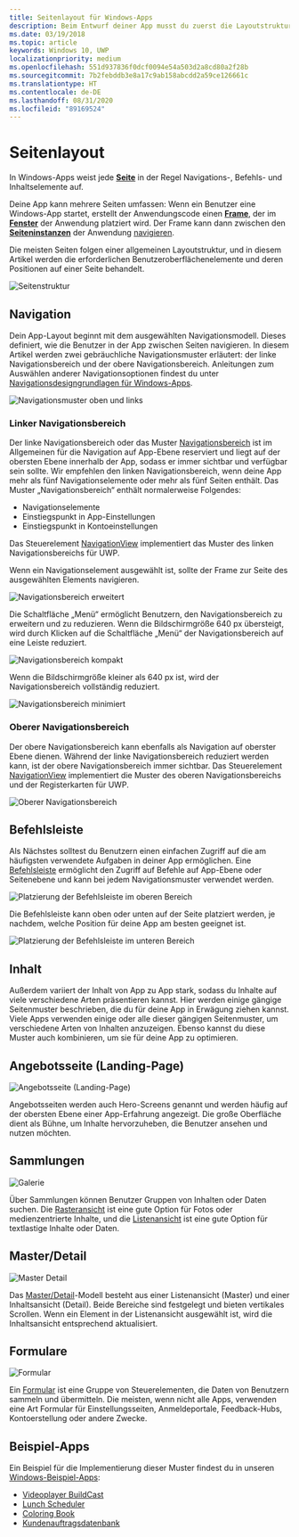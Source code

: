 ```yaml
---
title: Seitenlayout für Windows-Apps
description: Beim Entwurf deiner App musst du zuerst die Layoutstruktur berücksichtigen. In diesem Artikel wird die allgemeine Struktur von grundlegenden Seitenlayouts behandelt, einschließlich der erforderlichen Benutzeroberflächenelemente und der Positionen, an denen diese sich auf einer Seite befinden sollten. In Windows-Apps weist jede Seite in der Regel Navigations-, Befehls- und Inhaltselemente auf.
ms.date: 03/19/2018
ms.topic: article
keywords: Windows 10, UWP
localizationpriority: medium
ms.openlocfilehash: 551d937836f0dcf0094e54a503d2a8cd80a2f28b
ms.sourcegitcommit: 7b2febddb3e8a17c9ab158abcdd2a59ce126661c
ms.translationtype: HT
ms.contentlocale: de-DE
ms.lasthandoff: 08/31/2020
ms.locfileid: "89169524"
---
```

# <a name="page-layout"></a>Seitenlayout

In Windows-Apps weist jede [**Seite**](/uwp/api/Windows.UI.Xaml.Controls.Page) in der Regel Navigations-, Befehls- und Inhaltselemente auf. 

Deine App kann mehrere Seiten umfassen: Wenn ein Benutzer eine Windows-App startet, erstellt der Anwendungscode einen [**Frame**](/uwp/api/Windows.UI.Xaml.Controls.Frame), der im [**Fenster**](/uwp/api/windows.ui.xaml.window) der Anwendung platziert wird. Der Frame kann dann zwischen den [**Seiteninstanzen**](/uwp/api/Windows.UI.Xaml.Controls.Page) der Anwendung [navigieren](../basics/navigate-between-two-pages.md). 

Die meisten Seiten folgen einer allgemeinen Layoutstruktur, und in diesem Artikel werden die erforderlichen Benutzeroberflächenelemente und deren Positionen auf einer Seite behandelt. 

![Seitenstruktur](images/page-components.svg)

## <a name="navigation"></a>Navigation
Dein App-Layout beginnt mit dem ausgewählten Navigationsmodell. Dieses definiert, wie die Benutzer in der App zwischen Seiten navigieren. In diesem Artikel werden zwei gebräuchliche Navigationsmuster erläutert: der linke Navigationsbereich und der obere Navigationsbereich. Anleitungen zum Auswählen anderer Navigationsoptionen findest du unter [Navigationsdesigngrundlagen für Windows-Apps](../basics/navigation-basics.md).

![Navigationsmuster oben und links](images/top-left-nav.svg)

### <a name="left-nav"></a>Linker Navigationsbereich
Der linke Navigationsbereich oder das Muster [Navigationsbereich](../controls-and-patterns/navigationview.md) ist im Allgemeinen für die Navigation auf App-Ebene reserviert und liegt auf der obersten Ebene innerhalb der App, sodass er immer sichtbar und verfügbar sein sollte. Wir empfehlen den linken Navigationsbereich, wenn deine App mehr als fünf Navigationselemente oder mehr als fünf Seiten enthält. Das Muster „Navigationsbereich“ enthält normalerweise Folgendes:
- Navigationselemente
- Einstiegspunkt in App-Einstellungen
- Einstiegspunkt in Kontoeinstellungen

Das Steuerelement [NavigationView](/uwp/api/windows.ui.xaml.controls.navigationview) implementiert das Muster des linken Navigationsbereichs für UWP.

Wenn ein Navigationselement ausgewählt ist, sollte der Frame zur Seite des ausgewählten Elements navigieren.

![Navigationsbereich erweitert](images/navview-expanded.svg)

Die Schaltfläche „Menü“ ermöglicht Benutzern, den Navigationsbereich zu erweitern und zu reduzieren. Wenn die Bildschirmgröße 640 px übersteigt, wird durch Klicken auf die Schaltfläche „Menü“ der Navigationsbereich auf eine Leiste reduziert.

![Navigationsbereich kompakt](images/navview-compact.svg)

Wenn die Bildschirmgröße kleiner als 640 px ist, wird der Navigationsbereich vollständig reduziert.

![Navigationsbereich minimiert](images/navview-minimal.svg)

### <a name="top-nav"></a>Oberer Navigationsbereich

Der obere Navigationsbereich kann ebenfalls als Navigation auf oberster Ebene dienen. Während der linke Navigationsbereich reduziert werden kann, ist der obere Navigationsbereich immer sichtbar. Das Steuerelement [NavigationView](../controls-and-patterns/navigationview.md) implementiert die Muster des oberen Navigationsbereichs und der Registerkarten für UWP.

![Oberer Navigationsbereich](images/pivot-large.svg)

## <a name="command-bar"></a>Befehlsleiste

Als Nächstes solltest du Benutzern einen einfachen Zugriff auf die am häufigsten verwendete Aufgaben in deiner App ermöglichen. Eine [Befehlsleiste](../controls-and-patterns/app-bars.md) ermöglicht den Zugriff auf Befehle auf App-Ebene oder Seitenebene und kann bei jedem Navigationsmuster verwendet werden.

![Platzierung der Befehlsleiste im oberen Bereich ](images/app-bar-desktop.svg)

Die Befehlsleiste kann oben oder unten auf der Seite platziert werden, je nachdem, welche Position für deine App am besten geeignet ist.

![Platzierung der Befehlsleiste im unteren Bereich](images/app-bar-mobile.svg)

## <a name="content"></a>Inhalt

Außerdem variiert der Inhalt von App zu App stark, sodass du Inhalte auf viele verschiedene Arten präsentieren kannst. Hier werden einige gängige Seitenmuster beschrieben, die du für deine App in Erwägung ziehen kannst. Viele Apps verwenden einige oder alle dieser gängigen Seitenmuster, um verschiedene Arten von Inhalten anzuzeigen. Ebenso kannst du diese Muster auch kombinieren, um sie für deine App zu optimieren.

## <a name="landing"></a>Angebotsseite (Landing-Page)

![Angebotsseite (Landing-Page)](images/hero-screen.svg)

Angebotsseiten werden auch Hero-Screens genannt und werden häufig auf der obersten Ebene einer App-Erfahrung angezeigt. Die große Oberfläche dient als Bühne, um Inhalte hervorzuheben, die Benutzer ansehen und nutzen möchten.

## <a name="collections"></a>Sammlungen

![Galerie](images/gridview.svg)

Über Sammlungen können Benutzer Gruppen von Inhalten oder Daten suchen. Die [Rasteransicht](../controls-and-patterns/item-templates-gridview.md) ist eine gute Option für Fotos oder medienzentrierte Inhalte, und die [Listenansicht](../controls-and-patterns/item-templates-listview.md) ist eine gute Option für textlastige Inhalte oder Daten.

## <a name="masterdetail"></a>Master/Detail

![Master Detail](images/master-detail.svg)

Das [Master/Detail](../controls-and-patterns/master-details.md)-Modell besteht aus einer Listenansicht (Master) und einer Inhaltsansicht (Detail). Beide Bereiche sind festgelegt und bieten vertikales Scrollen. Wenn ein Element in der Listenansicht ausgewählt ist, wird die Inhaltsansicht entsprechend aktualisiert. 

## <a name="forms"></a>Formulare
![Formular](images/form.svg)

Ein [Formular](../controls-and-patterns/forms.md) ist eine Gruppe von Steuerelementen, die Daten von Benutzern sammeln und übermitteln. Die meisten, wenn nicht alle Apps, verwenden eine Art Formular für Einstellungsseiten, Anmeldeportale, Feedback-Hubs, Kontoerstellung oder andere Zwecke. 

## <a name="sample-apps"></a>Beispiel-Apps
Ein Beispiel für die Implementierung dieser Muster findest du in unseren [Windows-Beispiel-Apps](https://developer.microsoft.com/windows/samples):
- [Videoplayer BuildCast](https://github.com/Microsoft/BuildCast)
- [Lunch Scheduler](https://github.com/Microsoft/Windows-appsample-lunch-scheduler)
- [Coloring Book](https://github.com/Microsoft/Windows-appsample-coloringbook)
- [Kundenauftragsdatenbank](https://github.com/Microsoft/Windows-appsample-customers-orders-database)